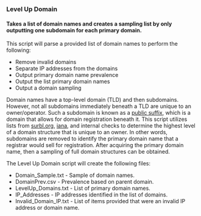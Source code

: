 ### Level Up Domain
#### Takes a list of domain names and creates a sampling list by only outputting one subdomain for each primary domain.

This script will parse a provided list of domain names to perform the following:
* Remove invalid domains
* Separate IP addresses from the domains
* Output primary domain name prevalence 
* Output the list primary domain names
* Output a domain sampling 

Domain names have a top-level domain (TLD) and then subdomains. However, not all subdomains immediately beneath a TLD are unique to an owner/operator. Such a subdomain is known as a [public suffix](https://publicsuffix.org), which is a domain that allows for domain registration beneath it. This script utilizes lists from [surbl.org](http://www.surbl.org/news/internal/Added-domains-to-two-level-tlds-and-three-level-tlds), [iana](http://data.iana.org/TLD/tlds-alpha-by-domain.txt), and internal checks to determine the highest level of a domain structure that is unique to an owner. In other words, subdomains are removed to identify the primary domain name that a registrar would sell for registration. After acquiring the primary domain name, then a sampling of full domain structures can be obtained. 

The Level Up Domain script will create the following files:
* Domain_Sample.txt - Sample of domain names.
* DomainPrev.csv - Prevalence based on parent domain.
* LevelUp_Domains.txt - List of primary domain names.
* IP_Addresses - IP addresses identified in the list of domains.
* Invalid_Domain_IP.txt - List of items provided that were an invalid IP address or domain name.
